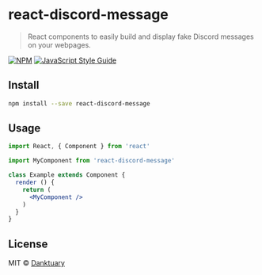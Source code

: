 # react-discord-message

> React components to easily build and display fake Discord messages on your webpages.

[![NPM](https://img.shields.io/npm/v/react-discord-message.svg)](https://www.npmjs.com/package/react-discord-message) [![JavaScript Style Guide](https://img.shields.io/badge/code_style-standard-brightgreen.svg)](https://standardjs.com)

## Install

```bash
npm install --save react-discord-message
```

## Usage

```jsx
import React, { Component } from 'react'

import MyComponent from 'react-discord-message'

class Example extends Component {
  render () {
    return (
      <MyComponent />
    )
  }
}
```

## License

MIT © [Danktuary](https://github.com/Danktuary)
